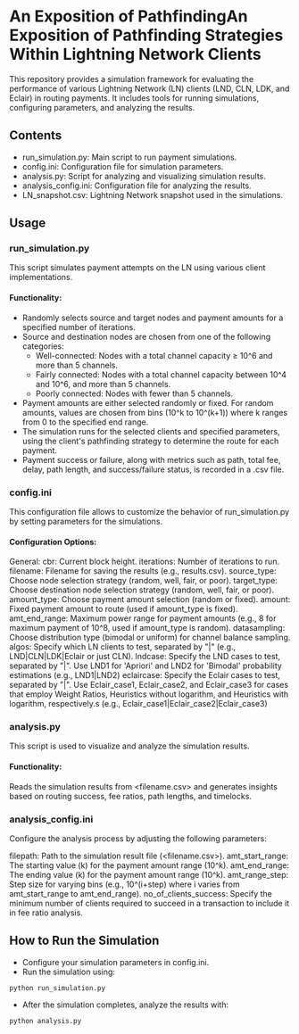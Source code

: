 # An Exposition of PathfindingAn Exposition of Pathfinding Strategies Within Lightning Network Clients

This repository provides a simulation framework for evaluating the performance of various Lightning Network (LN) clients (LND, CLN, LDK, and Eclair) in routing payments. It includes tools for running simulations, configuring parameters, and analyzing the results.

## Contents
* run_simulation.py: Main script to run payment simulations.
* config.ini: Configuration file for simulation parameters.
* analysis.py: Script for analyzing and visualizing simulation results.
* analysis_config.ini: Configuration file for analyzing the results.
* LN_snapshot.csv: Lightning Network snapshot used in the simulations.

## Usage
### run_simulation.py
This script simulates payment attempts on the LN using various client implementations.

#### Functionality:

* Randomly selects source and target nodes and payment amounts for a specified number of iterations.
* Source and destination nodes are chosen from one of the following categories:
  - Well-connected: Nodes with a total channel capacity ≥ 10^6 and more than 5 channels.
  - Fairly connected: Nodes with a total channel capacity between 10^4 and 10^6, and more than 5 channels.
  - Poorly connected: Nodes with fewer than 5 channels.
* Payment amounts are either selected randomly or fixed. For random amounts, values are chosen from bins (10^k to 10^(k+1)) where k ranges from 0 to the specified end range.
* The simulation runs for the selected clients and specified parameters, using the client's pathfinding strategy to determine the route for each payment.
* Payment success or failure, along with metrics such as path, total fee, delay, path length, and success/failure status, is recorded in a <filename>.csv file.

### config.ini
This configuration file allows to customize the behavior of run_simulation.py by setting parameters for the simulations.

#### Configuration Options:
General:
cbr: Current block height.
iterations: Number of iterations to run.
filename: Filename for saving the results (e.g., results.csv).
source_type: Choose node selection strategy (random, well, fair, or poor).
target_type: Choose destination node selection strategy (random, well, fair, or poor).
amount_type: Choose payment amount selection (random or fixed).
amount: Fixed payment amount to route (used if amount_type is fixed).
amt_end_range: Maximum power range for payment amounts (e.g., 8 for maximum payment of 10^8, used if amount_type is random).
datasampling: Choose distribution type (bimodal or uniform) for channel balance sampling.
algos: Specify which LN clients to test, separated by "|" (e.g., LND|CLN|LDK|Eclair or just CLN).
lndcase: Specify the LND cases to test, separated by "|". Use LND1 for 'Apriori' and LND2 for 'Bimodal' probability estimations (e.g., LND1|LND2)
eclaircase: Specify the Eclair cases to test, separated by "|". Use Eclair_case1, Eclair_case2, and Eclair_case3 for cases that employ Weight Ratios, Heuristics without logarithm, and Heuristics with logarithm, respectively.s (e.g., Eclair_case1|Eclair_case2|Eclair_case3)

### analysis.py
This script is used to visualize and analyze the simulation results.

#### Functionality:

Reads the simulation results from <filename.csv> and generates insights based on routing success, fee ratios, path lengths, and timelocks.

### analysis_config.ini
Configure the analysis process by adjusting the following parameters:

filepath: Path to the simulation result file (<filename.csv>).
amt_start_range: The starting value (k) for the payment amount range (10^k).
amt_end_range: The ending value (k) for the payment amount range (10^k).
amt_range_step: Step size for varying bins (e.g., 10^(i+step) where i varies from amt_start_range to amt_end_range).
no_of_clients_success: Specify the minimum number of clients required to succeed in a transaction to include it in fee ratio analysis.

## How to Run the Simulation
* Configure your simulation parameters in config.ini.
* Run the simulation using:
```
python run_simulation.py
```
* After the simulation completes, analyze the results with:
```
python analysis.py
```
        
